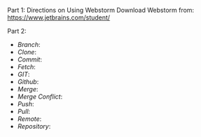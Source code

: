Part 1: Directions on Using Webstorm
Download Webstorm from: https://www.jetbrains.com/student/

Part 2:
- *Branch*:
- *Clone*: 
- *Commit*:
- *Fetch*: 
- *GIT*: 
- *Github*:
- *Merge*:
- *Merge Conflict*:
- *Push*:
- *Pull*:
- *Remote*:
- *Repository*:
